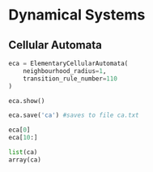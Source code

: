 # Dynamical Systems

## Cellular Automata
```python
eca = ElementaryCellularAutomata(
    neighbourhood_radius=1,
    transition_rule_number=110
)

eca.show()

eca.save('ca') #saves to file ca.txt

eca[0]
eca[10:]

list(ca)
array(ca)
```